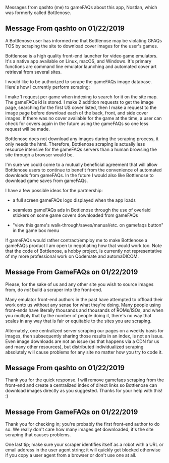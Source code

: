 Messages from qashto (me) to gameFAQs about this app, Nostlan, which was formerly called Bottlenose.

## Message From qashto on 01/22/2019

A Bottlenose user has informed me that Bottlenose may be violating GFAQs TOS by scraping the site to download cover images for the user's games.

Bottlenose is a high quality front-end launcher for video game emulators. It's a native app available on Linux, macOS, and Windows. It's primary functions are command line emulator launching and automated cover art retrieval from several sites.

I would like to be authorized to scrape the gameFAQs image database. Here's how I currently perform scraping:

I make 1 request per game when indexing to search for it on the site map. The gameFAQs id is stored. I make 2 addition requests to get the image page, searching for the first US cover listed, then I make a request to the image page before download each of the back, front, and side cover images. If there was no cover available for the game at the time, a user can check for covers again in the future using the gameFAQs so one less request will be made.

Bottlenose does not download any images during the scraping process, it only needs the html. Therefore, Bottlenose scraping is actually less resource intensive for the gameFAQs servers than a human browsing the site through a browser would be.

I'm sure we could come to a mutually beneficial agreement that will allow Bottlenose users to continue to benefit from the convenience of automated downloads from gameFAQs. In the future I would also like Bottlenose to download game saves from gameFAQs.

I have a few possible ideas for the partnership:

- a full screen gameFAQs logo displayed when the app loads

- seamless gameFAQs ads in Bottlenose through the use of overlaid stickers on some game covers downloaded from gameFAQs

- "view this game's walk-through/saves/manual/etc. on gamefaqs button" in the game box menu

If gameFAQs would rather contract/employ me to make Bottlenose a gameFAQs product I am open to negotiating how that would work too. Note that the code of Bottlenose, a hobby project, is currently not representative of my more professional work on Qodemate and automaDICOM.

## Message From GameFAQs on 01/22/2019

Please, for the sake of us and any other site you wish to source images from, do _not_ build a scraper into the front-end.

Many emulator front-end authors in the past have attempted to offload their work onto us without any sense for what they're doing. Many people using front-ends have literally thousands and thousands of ROMs/ISOs, and when you multiply that by the number of people doing it, there's no way that scales in any way that is fair or equitable to the sites you are scraping.

Alternately, one centralized server scraping our pages on a weekly basis for images, then subsequently sharing those results in an index, is not an issue. Even image downloads are not an issue (as that happens via a CDN for us and many other resources), but distributed individualized scraping absolutely will cause problems for any site no matter how you try to code it.

## Message From qashto on 01/22/2019

Thank you for the quick response. I will remove gamefaqs scraping from the front-end and create a centralized index of direct links so Bottlenose can download images directly as you suggested. Thanks for your help with this! :)

## Message From GameFAQs on 01/22/2019

Thank you for checking in; you're probably the first front-end author to do so. We really don't care how many images get downloaded, it's the site scraping that causes problems.

One last tip; make sure your scraper identifies itself as a robot with a URL or email address in the user agent string; it will quickly get blocked otherwise if you copy a user agent from a browser or don't use one at all.
